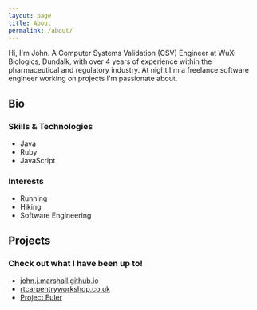```yaml
---
layout: page
title: About
permalink: /about/
---
```


<p>Hi, I'm John. A Computer Systems Validation (CSV) Engineer at WuXi Biologics, Dundalk, with over 4 years of experience within the pharmaceutical and regulatory industry. At night I'm a freelance software engineer working on projects I'm passionate about.</p>

<h2>Bio</h2>

<h3>Skills & Technologies</h3>
<ul>
    <li>Java</li>
    <li>Ruby</li>
    <li>JavaScript</li>
</ul>
<h3>Interests</h3>
<ul>
    <li>Running</li>
    <li>Hiking</li>
    <li>Software Engineering</li>
</ul>

<h2>Projects</h2>

<h3>Check out what I have been up to!</h3>
<ul>
    <li><a href="https://john-j-marshall.github.io/">john.j.marshall.github.io</a></li>
    <li><a href="https://www.rtcarpentryworkshop.co.uk/">rtcarpentryworkshop.co.uk</a></li>
    <li><a href="https://github.com/john-j-marshall/project_euler">Project Euler</a></li>
</ul>